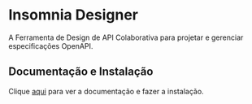 # Insomnia Designer

A Ferramenta de Design de API Colaborativa para projetar e gerenciar especificações OpenAPI.

## Documentação e Instalação

Clique [aqui](https://insomnia.rest/products/designer) para ver a documentação e fazer a instalação.
